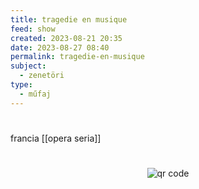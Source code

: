 ```yaml
---
title: tragedie en musique
feed: show
created: 2023-08-21 20:35
date: 2023-08-27 08:40
permalink: tragedie-en-musique
subject:
  - zenetöri
type:
  - műfaj
---
```

#

francia [[opera seria]]



#
<p style="text-align: center;"><img src="https://chart.googleapis.com/chart?cht=qr&chl=https://notes.andrasdenes.com/tragedie-en-musique&chs=180x180&choe=UTF-8&chld=L|2" alt="qr code"></p>

